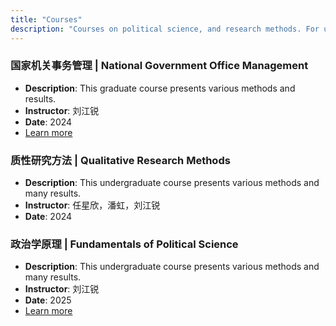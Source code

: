 ```yaml
---
title: "Courses"
description: "Courses on political science, and research methods. For undergraduate and graduate students."
---
```


### 国家机关事务管理 | National Government Office Management
- **Description**: This graduate course presents various methods and results.
- **Instructor**: 刘江锐
- **Date**: 2024
- [Learn more](./course1/)

### 质性研究方法  |  Qualitative Research Methods
- **Description**: This undergraduate course presents various methods and many results.
- **Instructor**: 任星欣，潘虹，刘江锐
- **Date**: 2024
<!--- [Learn more](./course2/)-->

### 政治学原理  |  Fundamentals of Political Science
- **Description**: This undergraduate course presents various methods and many results.
- **Instructor**: 刘江锐
- **Date**: 2025
- [Learn more](./course2/)
